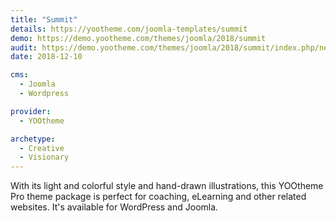 ```yaml
---
title: "Summit"
details: https://yootheme.com/joomla-templates/summit
demo: https://demo.yootheme.com/themes/joomla/2018/summit
audit: https://demo.yootheme.com/themes/joomla/2018/summit/index.php/news
date: 2018-12-10

cms: 
  - Joomla
  - Wordpress

provider:
  - YOOtheme

archetype:
  - Creative
  - Visionary
---
```


With its light and colorful style and hand-drawn illustrations, this YOOtheme Pro theme package is perfect for coaching, eLearning and other related websites. It's available for WordPress and Joomla.
